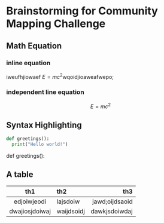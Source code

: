 #  Brainstorming for Community Mapping Challenge
## Math Equation
### inline equation 
iweufhjiowaef $`E=mc^2`$wqoidjioaweafwepo;

### independent line equation
$$ E=mc^2 $$

## Syntax Highlighting
``` python
def greetings():
  print("Hello world!")
```
def greetings():
## A table
|th1|th2|th3|
|:-:|:--|--:|
|edjoiwjeodi|lajsdoiw|jawd;oijdsaoid|
|dwajiosjdoiwaj|waijdsoidj|dawkjsdoiwdaj|
